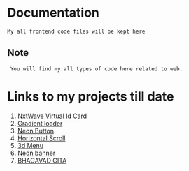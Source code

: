 # Documentation
	My all frontend code files will be kept here
	
## Note
	 You will find my all types of code here related to web.
	 
# Links to my projects till date 
1. [NxtWave Virtual Id Card](https://shiv-am-saxena.github.io/Front-End-Work/NxtWave%20Id%20Card/index.html)
2. [Gradient loader](https://shiv-am-saxena.github.io/Front-End-Work/gradient%20loader/index.html)
3. [Neon Button](https://shiv-am-saxena.github.io/Front-End-Work/neon/index.html)
4. [Horizontal Scroll](https://shiv-am-saxena.github.io/Front-End-Work/Move%20background%20image%20on%20scroll/index.html)
5. [3d Menu](https://shiv-am-saxena.github.io/Front-End-Work/3d%20social%20media%20icon/index.html)
6. [Neon banner](https://shiv-am-saxena.github.io/Front-End-Work/ui%20card%20design/index.html)
6. [BHAGAVAD GITA](https://shiv-am-saxena.github.io/Front-End-Work/Bhagavad%20Gita/index.html)

